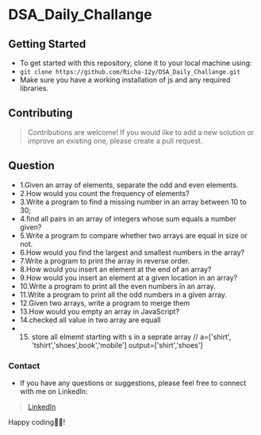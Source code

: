 # DSA_Daily_Challange

## Getting Started
- To get started with this repository, clone it to your local machine using:
 -  `git clone https://github.com/Richa-12y/DSA_Daily_Challange.git`
 - Make sure you have a working installation of js and any required libraries.
 
 ## Contributing
 > Contributions are welcome! If you would like to add a new solution or improve an existing one, please create a pull request.
 ## Question
 - 1.Given an array of elements, separate the odd and even elements.
- 2.How would you count the frequency of elements?
- 3.Write a program to find a missing number in an array  between 10 to 30;
- 4.find all pairs in an array of integers whose sum equals a number given?
- 5.Write a program to compare whether two arrays are equal in size or not.
- 6.How would you find the largest and smallest numbers in the array?
- 7.Write a program to print the array in reverse order.
- 8.How would you insert an element at the end of an array?
- 9.How would you insert an element at a given location in an array?
- 10.Write a program to print all the even numbers in an array.
- 11.Write a program to print all the odd numbers in a given array.
- 12.Given two arrays, write a program to merge them
- 13.How would you empty an array in JavaScript?
- 14.checked all value in two array are equall
- 15. store all elmemt starting with  s in a seprate array  // a=['shirt', 'tshirt','shoes',book','mobile']    output=['shirt','shoes']

 
### Contact
- If you have any questions or suggestions, please feel free to connect with me on LinkedIn: 

> [LinkedIn](https://www.linkedin.com/in/richa-%E2%9A%A1-187383179/)

Happy coding👨‍💻!

